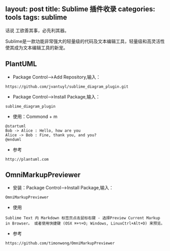 layout: post
title: Sublime 插件收录 
categories: tools
tags: sublime
---

话说 工欲善其事，必先利其器。

Sublime是一款功能非常强大的轻量级的代码及文本编辑工具，轻量级和高灵活性使其成为文本编辑工具的新宠。

<!--more-->

## PlantUML

* Package Control-->Add Repository,输入：

```
https://github.com/jvantuyl/sublime_diagram_plugin.git
```

* Package Control-->Install Package,输入：

```
sublime_diagram_plugin
```

* 使用：Commond + m

```
@startuml
Bob -> Alice : Hello, how are you
Alice -> Bob : Fine, thank you, and you?
@enduml
```

* 参考

```
http://plantuml.com
```

## OmniMarkupPreviewer

* 安装：Package Control-->Install Package,输入：

```
OmniMarkupPreviewer
```

* 使用

```		
Sublime Text 内 Markdown 标签页点击鼠标右键 - 选择Preview Current Markup in Browser。 或者使用快捷键 (OSX ⌘+⌥+O; Windows, LinuxCtrl+Alt+O) 来预览。
```

* 参考

```
https://github.com/timonwong/OmniMarkupPreviewer
```